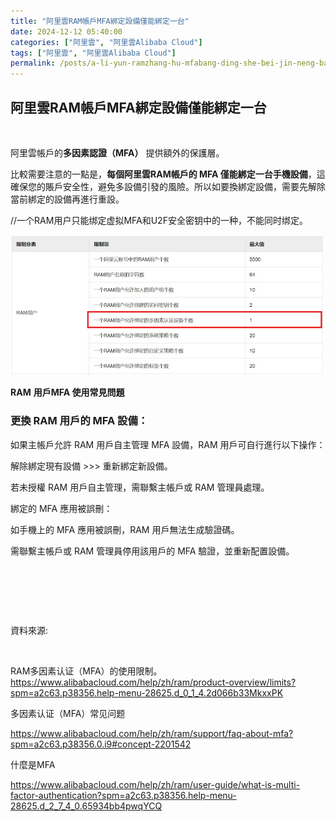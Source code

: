 ```yaml
---
title: "阿里雲RAM帳戶MFA綁定設備僅能綁定一台"
date: 2024-12-12 05:40:00
categories: ["阿里雲", "阿里雲Alibaba Cloud"]
tags: ["阿里雲", "阿里雲Alibaba Cloud"]
permalink: /posts/a-li-yun-ramzhang-hu-mfabang-ding-she-bei-jin-neng-bang-ding-yi-tai/
---
```

## 阿里雲RAM帳戶MFA綁定設備僅能綁定一台

 

阿里雲帳戶的**多因素認證（MFA）** 提供額外的保護層。

比較需要注意的一點是，**每個阿里雲RAM帳戶的 MFA 僅能綁定一台手機設備**，這確保您的賬戶安全性，避免多設備引發的風險。所以如要換綁定設備，需要先解除當前綁定的設備再進行重設。

//一个RAM用户只能绑定虚拟MFA和U2F安全密钥中的一种，不能同时绑定。

[![](/assets/images/圖表.jpg)](https://blogger.googleusercontent.com/img/b/R29vZ2xl/AVvXsEgypaLv4BUgS_5Otn8rk-igATmVvLBpNug_nAHn_kpsLa46kYa0zVXo2s-qGbizXKsFLFA-KWvySflPLjRDnSlfT9wIKVCETJY5rfKwMXxB-RoNQbU6HUrQ0lpVUVSTHwNAZIFFE7m_CBVLueQFHFIhTI9hH4RzjyAI6q0euVs3M_y_jUxn4msCyG1vZOQ/s1155/%E5%9C%96%E8%A1%A8.jpg)

  

**RAM** **用戶MFA 使用常見問題**

### 更換 RAM 用戶的 MFA 設備：

如果主帳戶允許 RAM 用戶自主管理 MFA 設備，RAM 用戶可自行進行以下操作：

解除綁定現有設備 >>> 重新綁定新設備。

若未授權 RAM 用戶自主管理，需聯繫主帳戶或 RAM 管理員處理。

綁定的 MFA 應用被誤刪：

如手機上的 MFA 應用被誤刪，RAM 用戶無法生成驗證碼。

需聯繫主帳戶或 RAM 管理員停用該用戶的 MFA
驗證，並重新配置設備。

 

 

 

資料來源:

 

RAM多因素认证（MFA）的使用限制。<https://www.alibabacloud.com/help/zh/ram/product-overview/limits?spm=a2c63.p38356.help-menu-28625.d_0_1_4.2d066b33MkxxPK>

多因素认证（MFA）常见问题

<https://www.alibabacloud.com/help/zh/ram/support/faq-about-mfa?spm=a2c63.p38356.0.i9#concept-2201542>

什麼是MFA

<https://www.alibabacloud.com/help/zh/ram/user-guide/what-is-multi-factor-authentication?spm=a2c63.p38356.help-menu-28625.d_2_7_4_0.65934bb4pwqYCQ>

 